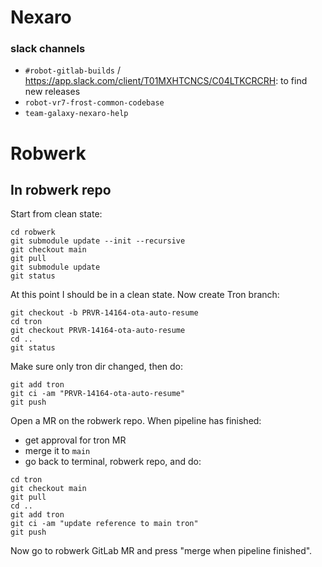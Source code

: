 Nexaro
======

### slack channels

* `#robot-gitlab-builds` / https://app.slack.com/client/T01MXHTCNCS/C04LTKCRCRH: to find new releases
* `robot-vr7-frost-common-codebase`
* `team-galaxy-nexaro-help`

Robwerk
=======

In robwerk repo
---------------

Start from clean state:

```
cd robwerk
git submodule update --init --recursive
git checkout main
git pull
git submodule update
git status
```

At this point I should be in a clean state. Now create Tron branch:

```
git checkout -b PRVR-14164-ota-auto-resume
cd tron
git checkout PRVR-14164-ota-auto-resume
cd ..
git status
```

Make sure only tron dir changed, then do:

```
git add tron
git ci -am "PRVR-14164-ota-auto-resume"
git push
```

Open a MR on the robwerk repo. When pipeline has finished:

* get approval for tron MR
* merge it to `main`
* go back to terminal, robwerk repo, and do:

```
cd tron
git checkout main
git pull
cd ..
git add tron
git ci -am "update reference to main tron"
git push
```

Now go to robwerk GitLab MR and press "merge when pipeline finished".
